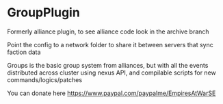 # GroupPlugin

Formerly alliance plugin, to see alliance code look in the archive branch 

Point the config to a network folder to share it between servers that sync faction data 

Groups is the basic group system from alliances, but with all the events distributed across cluster using nexus API, and compilable scripts for new commands/logics/patches 

You can donate here
https://www.paypal.com/paypalme/EmpiresAtWarSE
